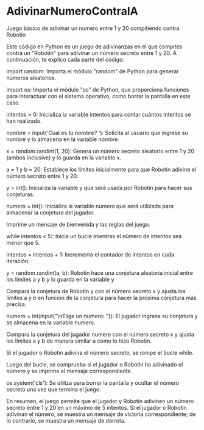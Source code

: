 # AdivinarNumeroContraIA
Juego básico de adivinar un numero entre 1 y 20 compitiendo contra Robotin

Este código en Python es un juego de adivinanzas en el que compites contra un "Robotin" para adivinar un número secreto entre 1 y 20. A continuación, te explico cada parte del código:

import random: Importa el módulo "random" de Python para generar números aleatorios.

import os: Importa el módulo "os" de Python, que proporciona funciones para interactuar con el sistema operativo, como borrar la pantalla en este caso.

intentos = 0: Inicializa la variable intentos para contar cuántos intentos se han realizado.

nombre = input('Cual es tu nombre? '): Solicita al usuario que ingrese su nombre y lo almacena en la variable nombre.

x = random.randint(1, 20): Genera un número secreto aleatorio entre 1 y 20 (ambos inclusive) y lo guarda en la variable x.

a = 1 y b = 20: Establece los límites inicialmente para que Robotin adivine el número secreto entre 1 y 20.

y = int(): Inicializa la variable y que será usada por Robotin para hacer sus conjeturas.

numero = int(): Inicializa la variable numero que será utilizada para almacenar la conjetura del jugador.

Imprime un mensaje de bienvenida y las reglas del juego.

while intentos < 5:: Inicia un bucle mientras el número de intentos sea menor que 5.

intentos = intentos + 1: Incrementa el contador de intentos en cada iteración.

y = random.randint(a, b): Robotin hace una conjetura aleatoria inicial entre los límites a y b y lo guarda en la variable y.

Compara la conjetura de Robotin y con el número secreto x y ajusta los límites a y b en función de la conjetura para hacer la próxima conjetura más precisa.

numero = int(input("\nElige un numero: ")): El jugador ingresa su conjetura y se almacena en la variable numero.

Compara la conjetura del jugador numero con el número secreto x y ajusta los límites a y b de manera similar a como lo hizo Robotin.

Si el jugador o Robotin adivina el número secreto, se rompe el bucle while.

Luego del bucle, se comprueba si el jugador o Robotin ha adivinado el número y se imprime el mensaje correspondiente.

os.system('cls'): Se utiliza para borrar la pantalla y ocultar el número secreto una vez que termina el juego.

En resumen, el juego permite que el jugador y Robotin adivinen un número secreto entre 1 y 20 en un máximo de 5 intentos. Si el jugador o Robotin adivinan el número, se muestra un mensaje de victoria correspondiente; de lo contrario, se muestra un mensaje de derrota.
